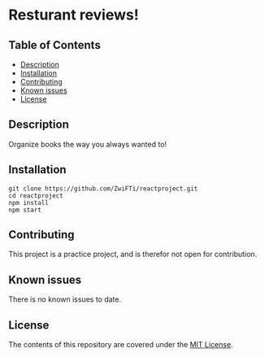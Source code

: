 # Resturant reviews!

## Table of Contents

* [Description](#description)
* [Installation](#installation)
* [Contributing](#contributing)
* [Known issues](#known)
* [License](#known)

## Description

Organize books the way you always wanted to!

## Installation

```
git clone https://github.com/ZwiFTi/reactproject.git
cd reactproject
npm install
npm start
```

## Contributing

This project is a practice project, and is therefor not open for contribution.


## Known issues

There is no known issues to date.


## License

The contents of this repository are covered under the [MIT License](LICENSE).
